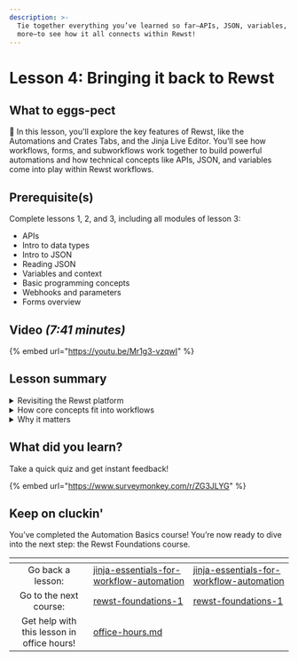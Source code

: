 ```yaml
---
description: >-
  Tie together everything you’ve learned so far—APIs, JSON, variables, and
  more—to see how it all connects within Rewst!
---
```


# Lesson 4: Bringing it back to Rewst

## What to eggs-pect

:egg: In this lesson, you'll explore the key features of Rewst, like the Automations and Crates Tabs, and the Jinja Live Editor. You’ll see how workflows, forms, and subworkflows work together to build powerful automations and how technical concepts like APIs, JSON, and variables come into play within Rewst workflows.

## Prerequisite(s)&#x20;

Complete lessons 1, 2, and 3, including all modules of lesson 3:

* APIs
* Intro to data types
* Intro to JSON
* Reading JSON
* Variables and context
* Basic programming concepts
* Webhooks and parameters
* Forms overview

## Video _(7:41 minutes)_

{% embed url="https://youtu.be/Mr1g3-vzqwI" %}

## Lesson summary

<details>

<summary>Revisiting the Rewst platform</summary>

Rewst’s **Automations Tab** is where you create and manage workflows that automate tasks and processes:

* **Workflows**: Step-by-step instructions that run automations.
* **Forms**: Collect data and trigger workflows.
* **Crates**: Pre-built workflows to get started quickly and boost ROI.

The **Tools Tab** includes the **Jinja Live Editor**, where you can practice working with JSON data and test expressions before using them in workflows.

</details>

<details>

<summary>How core concepts fit into workflows</summary>

The technical concepts you’ve learned—like APIs, JSON, variables, and webhooks—power Rewst workflows.

Example: In a new hire onboarding workflow:

* A form triggers the workflow.
* An API call creates the new hire’s account.
* Data is stored in **context variables** for later use.
* A **subworkflow** assigns permissions based on the employee’s role.

</details>

<details>

<summary>Why it matters</summary>

Understanding how these concepts connect makes Rewst more approachable and helps you build scalable, adaptable automations. These tools let you streamline complex processes while keeping workflows dynamic and reusable.

</details>

## What did you learn?&#x20;

Take a quick quiz and get instant feedback!

{% embed url="https://www.surveymonkey.com/r/ZG3JLYG" %}

## Keep on cluckin'

You’ve completed the Automation Basics course! You’re now ready to dive into the next step: the Rewst Foundations course.&#x20;

<table data-card-size="large" data-column-title-hidden data-view="cards" data-full-width="false"><thead><tr><th align="center"></th><th data-type="content-ref"></th><th data-hidden data-card-target data-type="content-ref"></th></tr></thead><tbody><tr><td align="center">Go back a lesson: </td><td><a href="jinja-essentials-for-workflow-automation/">jinja-essentials-for-workflow-automation</a></td><td><a href="jinja-essentials-for-workflow-automation/">jinja-essentials-for-workflow-automation</a></td></tr><tr><td align="center">Go to the next course: </td><td><a href="../rewst-foundations-1/">rewst-foundations-1</a></td><td><a href="../rewst-foundations-1/">rewst-foundations-1</a></td></tr><tr><td align="center">Get help with this lesson in office hours!</td><td><a href="../office-hours.md">office-hours.md</a></td><td></td></tr></tbody></table>
